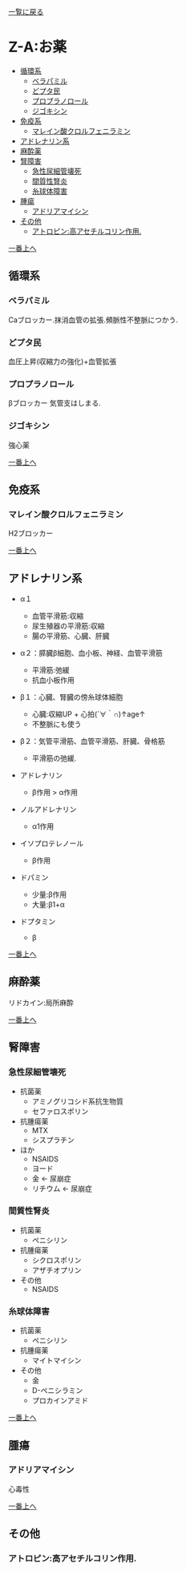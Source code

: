 [一覧に戻る](../README.md)

# Z-A:お薬

* [循環系](#循環系)
    * [ベラパミル](#ベラパミル)
    * [どプタ民](#どプタ民)
    * [プロプラノロール](#プロプラノロール)
    * [ジゴキシン](#ジゴキシン)
* [免疫系](#免疫系)
    * [マレイン酸クロルフェニラミン](#マレイン酸クロルフェニラミン)
* [アドレナリン系](#アドレナリン系)
* [麻酔薬](#麻酔薬)
* [腎障害](#腎障害)
    * [急性尿細管壊死](#急性尿細管壊死)
    * [間質性腎炎](#間質性腎炎)
    * [糸球体障害](#糸球体障害)
* [腫瘍](#腫瘍)
    * [アドリアマイシン](#アドリアマイシン)
* [その他](#その他)
    * [アトロピン:高アセチルコリン作用.](#アトロピン:高アセチルコリン作用.)


[一番上へ](#z-a:お薬)
## 循環系
### ベラパミル
Caブロッカー.抹消血管の拡張.頻脈性不整脈につかう.
### どプタ民
血圧上昇(収縮力の強化)+血管拡張
### プロプラノロール
βブロッカー
気管支はしまる.
### ジゴキシン
強心薬

[一番上へ](#z-a:お薬)
## 免疫系
### マレイン酸クロルフェニラミン
H2ブロッカー


[一番上へ](#z-a:お薬)
## アドレナリン系
* α１
    * 血管平滑筋:収縮
    * 尿生殖器の平滑筋:収縮
    * 腸の平滑筋、心臓、肝臓
* α２：膵臓β細胞、血小板、神経、血管平滑筋
    * 平滑筋:弛緩
    * 抗血小板作用
* β１：心臓、腎臓の傍糸球体細胞
    * 心臓:収縮UP + 心拍(´∀｀∩)↑age↑
    * 不整脈にも使う
* β２：気管平滑筋、血管平滑筋、肝臓、骨格筋
    * 平滑筋の弛緩.

* アドレナリン
    * β作用 > α作用
* ノルアドレナリン
    * α1作用
* イソプロテレノール
    * β作用
* ドパミン
    * 少量:β作用
    * 大量:β1+α
* ドプタミン
    * β


[一番上へ](#z-a:お薬)
## 麻酔薬
リドカイン:局所麻酔

[一番上へ](#z-a:お薬)
## 腎障害
### 急性尿細管壊死
* 抗菌薬
    * アミノグリコシド系抗生物質
    * セファロスポリン
* 抗腫瘍薬
    * MTX
    * シスプラチン
* ほか
    * NSAIDS
    * ヨード
    * 金  ← 尿崩症
    * リチウム  ← 尿崩症
### 間質性腎炎
* 抗菌薬
    * ペニシリン
* 抗腫瘍薬
    * シクロスポリン
    * アザチオプリン
* その他
    * NSAIDS
### 糸球体障害
* 抗菌薬
    * ペニシリン
* 抗腫瘍薬
    * マイトマイシン
* その他
    * 金
    * D-ペニシラミン
    * プロカインアミド


[一番上へ](#z-a:お薬)
## 腫瘍
### アドリアマイシン
心毒性

[一番上へ](#z-a:お薬)
## その他
### アトロピン:高アセチルコリン作用.
